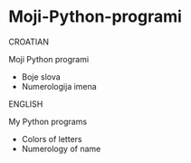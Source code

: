 # Moji-Python-programi
CROATIAN

Moji Python programi

- Boje slova
- Numerologija imena

ENGLISH

My Python programs

- Colors of letters
- Numerology of name